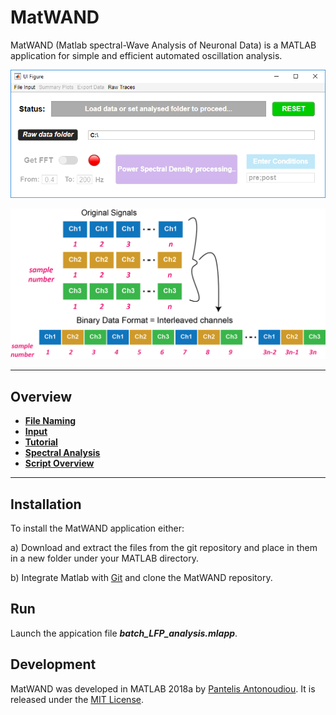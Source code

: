 # MatWAND

MatWAND (Matlab spectral-Wave Analysis of Neuronal Data) is a MATLAB application for simple and efficient automated oscillation analysis.
  
![Banner](/Images/Interface.PNG)
 
![Banner](/Images/data_format_binary.png)

 
 ---
 
## Overview
 
- **[File Naming](/Docs/File_Naming.md)**
- **[Input](/Docs/Inputs.md)**
- **[Tutorial](/Docs/Step-by-Step.md)**
- **[Spectral Analysis](/Docs/Stft.md)**
- **[Script Overview](/Docs/Scirpt_Overview.md)**

 ---
 
## Installation

To install the MatWAND application either:

a) Download and extract the files from the git repository and place in them in a new folder under your MATLAB directory.

b) Integrate Matlab with [Git](https://www.mathworks.com/help/matlab/matlab_prog/set-up-git-source-control.html) and clone the MatWAND repository.

## Run

Launch the appication file ***batch_LFP_analysis.mlapp***.
 
## Development

MatWAND was developed in MATLAB 2018a by [Pantelis Antonoudiou](https://github.com/pantelisantonoudiou).
It is released under the [MIT License](/LICENSE).

